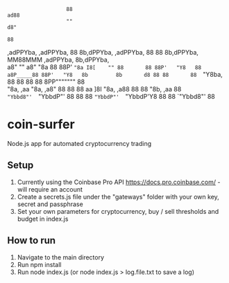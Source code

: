                        88                                                 ad88                       
                       ""                                                d8"                         
                                                                         88                          
 ,adPPYba,  ,adPPYba,  88 8b,dPPYba,  ,adPPYba, 88       88 8b,dPPYba, MM88MMM ,adPPYba, 8b,dPPYba,  
a8"     "" a8"     "8a 88 88P'   `"8a I8[    "" 88       88 88P'   "Y8   88   a8P_____88 88P'   "Y8  
8b         8b       d8 88 88       88  `"Y8ba,  88       88 88           88   8PP""""""" 88          
"8a,   ,aa "8a,   ,a8" 88 88       88 aa    ]8I "8a,   ,a88 88           88   "8b,   ,aa 88          
 `"Ybbd8"'  `"YbbdP"'  88 88       88 `"YbbdP"'  `"YbbdP'Y8 88           88    `"Ybbd8"' 88          
                                                                                                

# coin-surfer
Node.js app for automated cryptocurrency trading

## Setup
1. Currently using the Coinbase Pro API https://docs.pro.coinbase.com/ - will require an account
2. Create a secrets.js file under the "gateways" folder with your own key, secret and passphrase
3. Set your own parameters for cryptocurrency, buy / sell thresholds and budget in index.js

## How to run
1. Navigate to the main directory
2. Run npm install
3. Run node index.js (or node index.js > log.file.txt to save a log)

